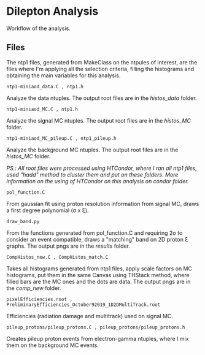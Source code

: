 # Dilepton Analysis

Workflow of the analysis.

## Files

The ntp1 files, generated from MakeClass on the ntpules of interest, are the files where I'm applying all the selection criteria, filling the histograms and obtaining the main variables for this analysis.

```
ntp1-miniaod_data.C , ntp1.h
```

Analyze the data ntuples. The output root files are in the *histos_data* folder.

```
ntp1-miniaod_MC.C , ntp1.h
```

Analyze the signal MC ntuples. The output root files are in the *histos_MC* folder.

```
ntp1-miniaod_MC_pileup.C , ntp1_pileup.h
```

Analyze the background MC ntuples. The output root files are in the *histos_MC* folder.

*PS.: All root files were processed using HTCondor, where I ran all ntp1 files, used "hadd" method to cluster them and put on these folders. More information on the using of HTCondor on this analysis on condor folder.*

```
pol_function.C
```

From gaussian fit using proton resolution information from signal MC, draws a first degree polynomial (σ x ξ). 

```
draw_band.py
```

From the functions generated from pol_function.C and requiring 2σ to consider an event compatible, draws a "matching" band 
on 2D proton ξ graphs. The output pngs are in the *results* folder.

```
CompHistos_new.C , CompHistos_match.C
```

Takes all histograms generated from ntp1 files, apply scale factors on MC histograms, put them in the same Canvas using
THStack method, where filled bars are the MC ones and the dots are data. The output pngs are in the *comp_new* folder.

```
pixelEfficiencies.root , PreliminaryEfficiencies_October92019_1D2DMultiTrack.root
```

Efficiencies (radiation damage and multitrack) used on signal MC. 

```
pileup_protons/pileup_protons.C , pileup_protons/pileup_protons.h
```

Creates pileup proton events from electron-gamma ntuples, where I mix them on the background MC events.

